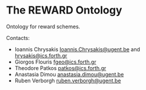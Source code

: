 The REWARD Ontology
===

Ontology for reward schemes.


Contacts: 
* Ioannis Chrysakis <Ioannis.Chrysakis@ugent.be> and <hrysakis@ics.forth.gr>
* Giorgos Flouris <fgeo@ics.forth.gr>
* Theodore Patkos <patkos@ics.forth.gr>
* Anastasia Dimou <anastasia.dimou@ugent.be>
* Ruben Verborgh <ruben.verborgh@ugent.be>
